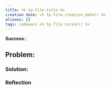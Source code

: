 ```yaml
---
title: <% tp.file.title %>
creation date: <% tp.file.creation_date() %>
aliases: []
tags: codewars <% tp.file.cursor() %>
---
```




**Success**::

## Problem:
### Solution:

### Reflection